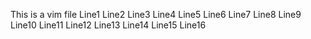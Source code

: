 This is a vim file
Line1
Line2
Line3
Line4
Line5
Line6
Line7
Line8
Line9
Line10
Line11
Line12
Line13
Line14
Line15
Line16
